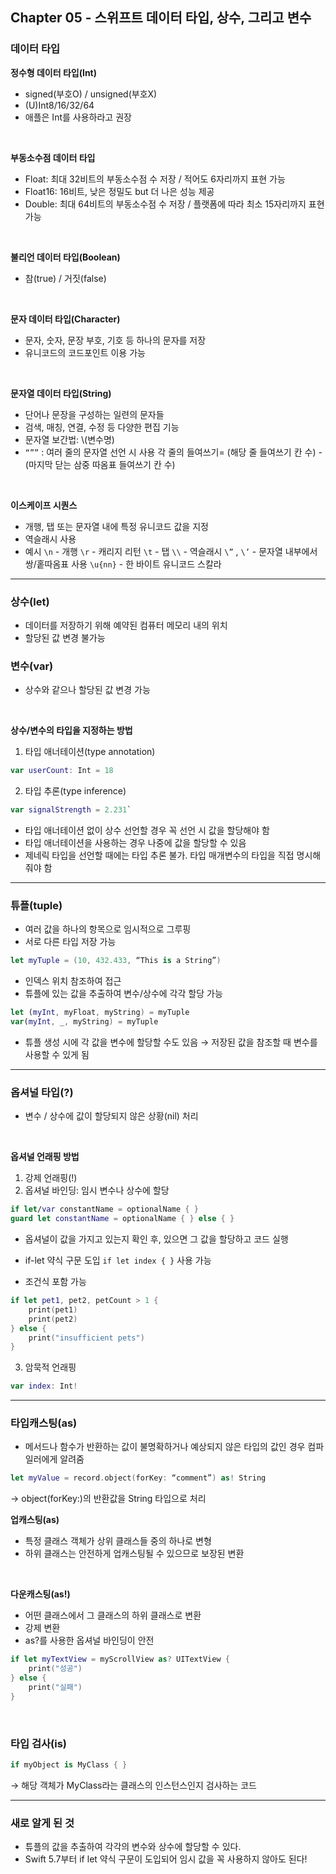 ## Chapter 05 -  스위프트 데이터 타입, 상수, 그리고 변수
### 데이터 타입

**정수형 데이터 타입(Int)**
- signed(부호O) / unsigned(부호X)
- (U)Int8/16/32/64
- 애플은 Int를 사용하라고 권장

</br>

**부동소수점 데이터 타입**
- Float: 최대 32비트의 부동소수점 수 저장 / 적어도 6자리까지 표현 가능
- Float16: 16비트, 낮은 정밀도 but  더 나은 성능 제공
- Double: 최대 64비트의 부동소수점 수 저장 / 플랫폼에 따라 최소 15자리까지 표현 가능
</br>

**불리언 데이터 타입(Boolean)**
- 참(true) / 거짓(false)
</br>

**문자 데이터 타입(Character)**
- 문자, 숫자, 문장 부호, 기호 등 하나의 문자를 저장
- 유니코드의 코드포인트 이용 가능
</br>

**문자열 데이터 타입(String)**
- 단어나 문장을 구성하는 일련의 문자들
- 검색, 매칭, 연결, 수정 등 다양한 편집 기능
- 문자열 보간법: \\(변수명)
- `“””` : 여러 줄의 문자열 선언 시 사용
각 줄의 들여쓰기= (해당 줄 들여쓰기 칸 수) - (마지막 닫는 삼중 따옴표 들여쓰기 칸 수)
</br>

**이스케이프 시퀀스**
- 개행, 탭 또는 문자열 내에 특정 유니코드 값을 지정
- 역슬래시 사용
- 예시
`\n` - 개행
`\r` - 캐리지 리턴
`\t` - 탭
`\\` - 역슬래시
`\”` , `\’` - 문자열 내부에서 쌍/홑따옴표 사용
`\u{nn}` - 한 바이트 유니코드 스칼라



---

### 상수(let)
- 데이터를 저장하기 위해 예약된 컴퓨터 메모리 내의 위치
- 할당된 값 변경 불가능


### 변수(var)
- 상수와 같으나 할당된 값 변경 가능

</br>

**상수/변수의 타입을 지정하는 방법**
1. 타입 애너테이션(type annotation)
```swift
var userCount: Int = 18
```
2. 타입 추론(type inference)
```swift
var signalStrength = 2.231`
```
- 타입 애너테이션 없이 상수 선언할 경우 꼭 선언 시 값을 할당해야 함
- 타입 애너테이션을 사용하는 경우 나중에 값을 할당할 수 있음
- 제네릭 타입을 선언할 때에는 타입 추론 불가. 타입 매개변수의 타입을 직접 명시해줘야 함


---

### 튜플(tuple)

- 여러 값을 하나의 항목으로 임시적으로 그루핑
- 서로 다른 타입 저장 가능

```swift
let myTuple = (10, 432.433, “This is a String”)
```

- 인덱스 위치 참조하여 접근
- 튜플에 있는 값을 추출하여 변수/상수에 각각 할당 가능
```swift
let (myInt, myFloat, myString) = myTuple
var(myInt, _, myString) = myTuple
```
- 튜플 생성 시에 각 값을 변수에 할당할 수도 있음 → 저장된 값을 참조할 때 변수를 사용할 수 있게 됨


---


### 옵셔널 타입(?)
- 변수 / 상수에 값이 할당되지 않은 상황(nil) 처리
</br>

**옵셔널 언래핑 방법**
1. 강제 언래핑(!)
2. 옵셔널 바인딩: 임시 변수나 상수에 할당
```swift
if let/var constantName = optionalName { }
guard let constantName = optionalName { } else { }
```
- 옵셔널이 값을 가지고 있는지 확인 후, 있으면 그 값을 할당하고 코드 실행

* if-let 약식 구문 도입
`if let index { }` 사용 가능

- 조건식 포함 가능

```swift
if let pet1, pet2, petCount > 1 {
    print(pet1)
    print(pet2)
} else {
    print("insufficient pets")
}
```

3. 암묵적 언래핑
```swift
var index: Int!
```



---

### 타입캐스팅(as)

- 메서드나 함수가 반환하는 값이 불명확하거나 예상되지 않은 타입의 값인 경우 컴파일러에게 알려줌

```swift
let myValue = record.object(forKey: “comment”) as! String
```

→ object(forKey:)의 반환값을 String 타입으로 처리
</br>

**업캐스팅(as)**
- 특정 클래스 객체가 상위 클래스들 중의 하나로 변형
- 하위 클래스는 안전하게 업캐스팅될 수 있으므로 보장된 변환
</br>

**다운캐스팅(as!)**
- 어떤 클래스에서 그 클래스의 하위 클래스로 변환
- 강제 변환
- as?를 사용한 옵셔널 바인딩이 안전

```swift
if let myTextView = myScrollView as? UITextView {
    print("성공")
} else {
    print("실패")
}
```
  
</br>

### 타입 검사(is)
```swift
if myObject is MyClass { }
```

→ 해당 객체가 MyClass라는 클래스의 인스턴스인지 검사하는 코드


---
### 새로 알게 된 것
- 튜플의 값을 추출하여 각각의 변수와 상수에 할당할 수 있다.
- Swift 5.7부터 if let 약식 구문이 도입되어 임시 값을 꼭 사용하지 않아도 된다!
